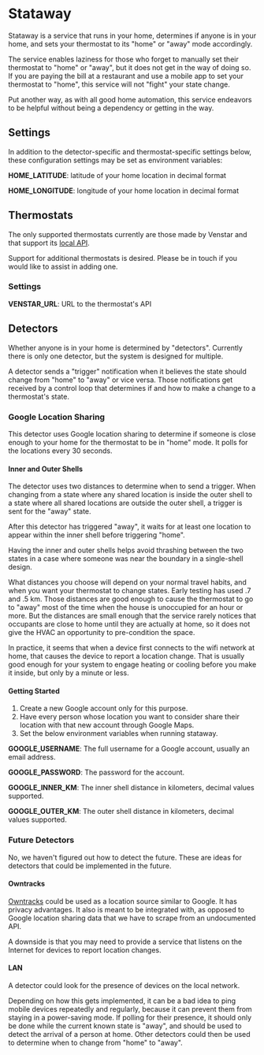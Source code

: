 # Stataway

Stataway is a service that runs in your home, determines if anyone is in your
home, and sets your thermostat to its "home" or "away" mode accordingly.

The service enables laziness for those who forget to manually set their thermostat
to "home" or "away", but it does not get in the way of doing so. If you are
paying the bill at a restaurant and use a mobile app to set your thermostat to
"home", this service will not "fight" your state change.

Put another way, as with all good home automation, this service endeavors to
be helpful without being a dependency or getting in the way.

## Settings

In addition to the detector-specific and thermostat-specific settings below,
these configuration settings may be set as environment variables:

**HOME_LATITUDE**: latitude of your home location in decimal format

**HOME_LONGITUDE**: longitude of your home location in decimal format

## Thermostats

The only supported thermostats currently are those made by Venstar and that
support its [local API](http://developer.venstar.com/).

Support for additional thermostats is desired. Please be in touch if you would
like to assist in adding one.

### Settings

**VENSTAR_URL**: URL to the thermostat's API

## Detectors

Whether anyone is in your home is determined by "detectors". Currently there
is only one detector, but the system is designed for multiple.

A detector sends a "trigger" notification when it believes the state should
change from "home" to "away" or vice versa. Those notifications get received by
a control loop that determines if and how to make a change to a thermostat's
state.

### Google Location Sharing

This detector uses Google location sharing to determine if someone is close
enough to your home for the thermostat to be in "home" mode. It polls for
the locations every 30 seconds.

#### Inner and Outer Shells

The detector uses two distances to determine when to send a trigger. When
changing from a state where any shared location is inside the outer shell to a
state where all shared locations are outside the outer shell, a trigger is sent
for the "away" state.

After this detector has triggered "away", it waits for at least one location to
appear within the inner shell before triggering "home".

Having the inner and outer shells helps avoid thrashing between the two states
in a case where someone was near the boundary in a single-shell design.

What distances you choose will depend on your normal travel habits, and when
you want your thermostat to change states. Early testing has used .7 and .5 km. 
Those distances are good enough to cause the thermostat to go to "away" most of
the time when the house is unoccupied for an hour or more. But the distances are small
enough that the service rarely notices that occupants are close to home until they
are actually at home, so it does not give the HVAC an opportunity to pre-condition
the space.

In practice, it seems that when a device first connects to the wifi network at
home, that causes the device to report a location change. That is usually good
enough for your system to engage heating or cooling before you make it inside,
but only by a minute or less.

#### Getting Started

1. Create a new Google account only for this purpose.
1. Have every person whose location you want to consider share their location with
   that new account through Google Maps.
1. Set the below environment variables when running stataway.

**GOOGLE_USERNAME**: The full username for a Google account, usually an email address.

**GOOGLE_PASSWORD**: The password for the account.

**GOOGLE_INNER_KM**: The inner shell distance in kilometers, decimal values supported.

**GOOGLE_OUTER_KM**: The outer shell distance in kilometers, decimal values supported.

### Future Detectors

No, we haven't figured out how to detect the future. These are ideas for detectors that
could be implemented in the future.

#### Owntracks

[Owntracks](http://owntracks.org/) could be used as a location source similar
to Google. It has privacy advantages. It also is meant to be integrated with,
as opposed to Google location sharing data that we have to scrape from an
undocumented API.

A downside is that you may need to provide a service that listens on the
Internet for devices to report location changes.

#### LAN

A detector could look for the presence of devices on the local network.

Depending on how this gets implemented, it can be a bad idea to ping mobile
devices repeatedly and regularly, because it can prevent them from staying in a
power-saving mode. If polling for their presence, it should only be done while
the current known state is "away", and should be used to detect the arrival of
a person at home. Other detectors could then be used to determine when to
change from "home" to "away".
